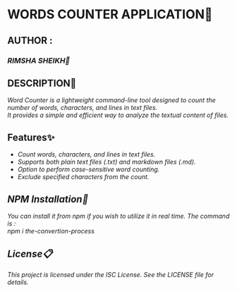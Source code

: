 <h1><b>WORDS COUNTER APPLICATION📑</b></h1>
<h2><b>AUTHOR :</b></h2>
<h3><i>RIMSHA SHEIKH🖤</i></h3>
<h2><b>DESCRIPTION📔</b></h2>
<p><i>Word Counter is a lightweight command-line tool designed to count the number of words, characters, and lines in text files.<br/>
It provides a simple and efficient way to analyze the textual content of files.</i></p>

<h2><b>Features✨</b></h2>
<ul>
<li><i>Count words, characters, and lines in text files.</li>
<li>Supports both plain text files (.txt) and markdown files (.md).</li>
<li>Option to perform case-sensitive word counting.</li>
<li>Exclude specified characters from the count.</li></li></ul>

<h2><b>NPM Installation🎯</b></h2>
<p><i>You can install it from npm if you wish to utilize it in real time.
The command is :</br>
npm i the-convertion-process</i></p>

<h2><b>License📋</b></h2>
<p><i>This project is licensed under the ISC License. See the LICENSE file for details.</i></p>


